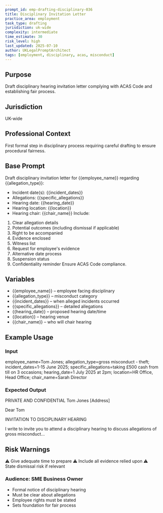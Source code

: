 ```yaml
---
prompt_id: emp-drafting-disciplinary-036
title: Disciplinary Invitation Letter
practice_area: employment
task_type: drafting
jurisdiction: uk-wide
complexity: intermediate
time_estimate: 30
risk_level: high
last_updated: 2025-07-10
author: UKLegalPromptArchitect
tags: [employment, disciplinary, acas, misconduct]
---
```


## Purpose
Draft disciplinary hearing invitation letter complying with ACAS Code and establishing fair process.

## Jurisdiction
UK-wide

## Professional Context
First formal step in disciplinary process requiring careful drafting to ensure procedural fairness.

## Base Prompt
Draft disciplinary invitation letter for {{employee_name}} regarding {{allegation_type}}:
- Incident date(s): {{incident_dates}}
- Allegations: {{specific_allegations}}
- Hearing date: {{hearing_date}}
- Hearing location: {{location}}
- Hearing chair: {{chair_name}}
Include:
1. Clear allegation details
2. Potential outcomes (including dismissal if applicable)
3. Right to be accompanied
4. Evidence enclosed
5. Witness list
6. Request for employee's evidence
7. Alternative date process
8. Suspension status
9. Confidentiality reminder
Ensure ACAS Code compliance.

## Variables
- {{employee_name}} – employee facing disciplinary
- {{allegation_type}} – misconduct category
- {{incident_dates}} – when alleged incidents occurred
- {{specific_allegations}} – detailed allegations
- {{hearing_date}} – proposed hearing date/time
- {{location}} – hearing venue
- {{chair_name}} – who will chair hearing

## Example Usage
### Input
employee_name=Tom Jones; allegation_type=gross misconduct - theft; incident_dates=1-15 June 2025; specific_allegations=taking £500 cash from till on 3 occasions; hearing_date=1 July 2025 at 2pm; location=HR Office, Head Office; chair_name=Sarah Director

### Expected Output
PRIVATE AND CONFIDENTIAL
Tom Jones
[Address]

Dear Tom

INVITATION TO DISCIPLINARY HEARING

I write to invite you to attend a disciplinary hearing to discuss allegations of gross misconduct...

## Risk Warnings
⚠️ Give adequate time to prepare
⚠️ Include all evidence relied upon
⚠️ State dismissal risk if relevant

### Audience: SME Business Owner
- Formal notice of disciplinary hearing
- Must be clear about allegations
- Employee rights must be stated
- Sets foundation for fair process
